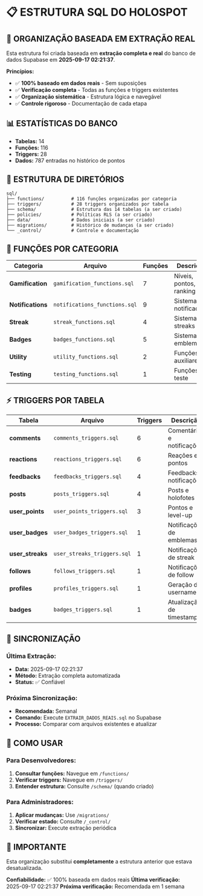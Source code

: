 # 📋 ESTRUTURA SQL DO HOLOSPOT

## 🎯 **ORGANIZAÇÃO BASEADA EM EXTRAÇÃO REAL**

Esta estrutura foi criada baseada em **extração completa e real** do banco de dados Supabase em **2025-09-17 02:21:37**.

**Princípios:**
- ✅ **100% baseado em dados reais** - Sem suposições
- ✅ **Verificação completa** - Todas as funções e triggers existentes
- ✅ **Organização sistemática** - Estrutura lógica e navegável
- ✅ **Controle rigoroso** - Documentação de cada etapa

## 📊 **ESTATÍSTICAS DO BANCO**

- **Tabelas:** 14
- **Funções:** 116  
- **Triggers:** 28
- **Dados:** 787 entradas no histórico de pontos

## 📁 **ESTRUTURA DE DIRETÓRIOS**

```
sql/
├── functions/          # 116 funções organizadas por categoria
├── triggers/           # 28 triggers organizados por tabela
├── schema/             # Estrutura das 14 tabelas (a ser criado)
├── policies/           # Políticas RLS (a ser criado)
├── data/               # Dados iniciais (a ser criado)
├── migrations/         # Histórico de mudanças (a ser criado)
└── _control/           # Controle e documentação
```

## 🔧 **FUNÇÕES POR CATEGORIA**

| Categoria | Arquivo | Funções | Descrição |
|-----------|---------|---------|-----------|
| **Gamification** | `gamification_functions.sql` | 7 | Níveis, pontos, ranking |
| **Notifications** | `notifications_functions.sql` | 9 | Sistema de notificações |
| **Streak** | `streak_functions.sql` | 4 | Sistema de streaks |
| **Badges** | `badges_functions.sql` | 5 | Sistema de emblemas |
| **Utility** | `utility_functions.sql` | 2 | Funções auxiliares |
| **Testing** | `testing_functions.sql` | 1 | Funções de teste |

## ⚡ **TRIGGERS POR TABELA**

| Tabela | Arquivo | Triggers | Descrição |
|--------|---------|----------|-----------|
| **comments** | `comments_triggers.sql` | 6 | Comentários e notificações |
| **reactions** | `reactions_triggers.sql` | 6 | Reações e pontos |
| **feedbacks** | `feedbacks_triggers.sql` | 4 | Feedbacks e notificações |
| **posts** | `posts_triggers.sql` | 4 | Posts e holofotes |
| **user_points** | `user_points_triggers.sql` | 3 | Pontos e level-up |
| **user_badges** | `user_badges_triggers.sql` | 1 | Notificações de emblemas |
| **user_streaks** | `user_streaks_triggers.sql` | 1 | Notificações de streak |
| **follows** | `follows_triggers.sql` | 1 | Notificações de follow |
| **profiles** | `profiles_triggers.sql` | 1 | Geração de username |
| **badges** | `badges_triggers.sql` | 1 | Atualização de timestamps |

## 🔄 **SINCRONIZAÇÃO**

### **Última Extração:**
- **Data:** 2025-09-17 02:21:37
- **Método:** Extração completa automatizada
- **Status:** ✅ Confiável

### **Próxima Sincronização:**
- **Recomendada:** Semanal
- **Comando:** Execute `EXTRAIR_DADOS_REAIS.sql` no Supabase
- **Processo:** Comparar com arquivos existentes e atualizar

## 📖 **COMO USAR**

### **Para Desenvolvedores:**
1. **Consultar funções:** Navegue em `/functions/`
2. **Verificar triggers:** Navegue em `/triggers/`
3. **Entender estrutura:** Consulte `/schema/` (quando criado)

### **Para Administradores:**
1. **Aplicar mudanças:** Use `/migrations/`
2. **Verificar estado:** Consulte `/_control/`
3. **Sincronizar:** Execute extração periódica

## 🚨 **IMPORTANTE**

Esta organização substitui **completamente** a estrutura anterior que estava desatualizada. 

**Confiabilidade:** ✅ 100% baseada em dados reais
**Última verificação:** 2025-09-17 02:21:37
**Próxima verificação:** Recomendada em 1 semana

